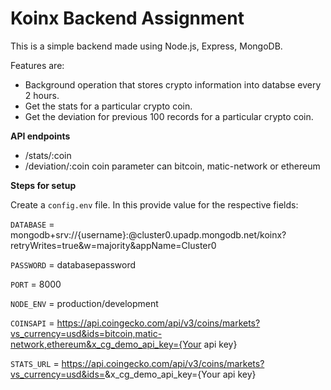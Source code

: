 # Koinx Backend Assignment

This is a simple backend made using Node.js, Express, MongoDB.

Features are:

- Background operation that stores crypto information into databse every 2 hours.
- Get the stats for a particular crypto coin.
- Get the deviation for previous 100 records for a particular crypto coin.

**API endpoints**
- /stats/:coin
- /deviation/:coin
coin parameter can bitcoin, matic-network or ethereum

**Steps for setup**

Create a `config.env` file. In this provide value for the respective fields:

`DATABASE` = mongodb+srv://{username}:<PASSWORD>@cluster0.upadp.mongodb.net/koinx?retryWrites=true&w=majority&appName=Cluster0

`PASSWORD` = databasepassword

`PORT` = 8000

`NODE_ENV` = production/development

`COINSAPI` = https://api.coingecko.com/api/v3/coins/markets?vs_currency=usd&ids=bitcoin,matic-network,ethereum&x_cg_demo_api_key={Your api key}

`STATS_URL` = https://api.coingecko.com/api/v3/coins/markets?vs_currency=usd&ids=<COIN>&x_cg_demo_api_key={Your api key}
